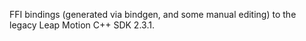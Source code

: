 FFI bindings (generated via bindgen, and some manual editing) to the legacy Leap Motion C++ SDK 2.3.1.
